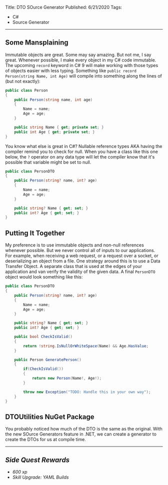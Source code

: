 Title: DTO SOurce Generator
Published: 6/21/2020
Tags: 
- C#
- Source Generator
---

## Some Mansplaining
Immutable objects are great. Some may say amazing. But not me, I say great. Whenever possible, I make every object in my C# code immutable. The upcoming `record` keyword in C# 9 will make working with those types of objects easier with less typing. Something like `public record Person(string Name, int Age)` will compile into something along the lines of (but not exactly):
```C#
public class Person
{
    public Person(string name, int age)
    {
        Name = name;
        Age = age;
    }

    public string Name { get; private set; }
    public int Age { get; private set; }
}
```

You know what else is great in C#? Nullable reference types AKA having the compiler remind you to check for null. When you have a class like this one below, the `?` operator on any data type will let the compiler know that it's possible that variable might be set to null.
```C#
public class PersonDTO
{
    public Person(string? name, int? age)
    {
        Name = name;
        Age = age;
    }

    public string? Name { get; set; }
    public int? Age { get; set; }
}
```

## Putting It Together
My preference is to use immutable objects and non-null references whenever possible. But we never control all of inputs to our applications. For example, when receiving a web request, or a request over a socket, or deserializing an object from a file. One strategy around this is to use a Data Transfer Object. A separate class that is used at the edges of your application and van  verify the validity of the given data. A final `PersonDTO` object would look something like this:
```C#
public class PersonDTO
{
    public Person(string? name, int? age)
    {
        Name = name;
        Age = age;
    }

    public string? Name { get; set; }
    public int? Age { get; set; }

    public bool CheckIsValid()
    {
        return !string.IsNullOrWhiteSpace(Name) && Age.HasValue;
    }

    public Person GeneratePerson()
    {
        if(CheckIsValid())
        {
            return new Person(Name!, Age!);
        }

        throw new Exception("TODO: Handle this in your own way");
    }
}
```

## DTOUtilities NuGet Package
You probably noticed how much of the DTO is the same as the original. With the new SOurce Generators feature in .NET, we can create a generator to create the DTOs for us at compile time. 

---

## *Side Quest Rewards*
- *600 xp*
- *Skill Upgrade: YAML Builds*
